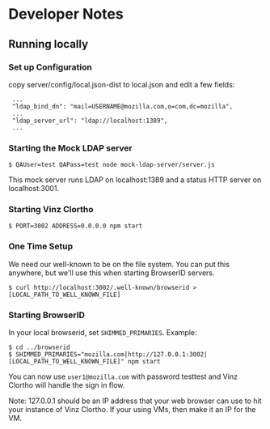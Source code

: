 # Developer Notes

## Running locally

### Set up Configuration

copy server/config/local.json-dist to local.json and edit a few fields:

     ...
     "ldap_bind_dn": "mail=USERNAME@mozilla.com,o=com,dc=mozilla",
     ...
     "ldap_server_url": "ldap://localhost:1389",
     ...

### Starting the Mock LDAP server

    $ QAUser=test QAPass=test node mock-ldap-server/server.js

This mock server runs LDAP on localhost:1389 and a status HTTP server on localhost:3001.

### Starting Vinz Clortho
    
    $ PORT=3002 ADDRESS=0.0.0.0 npm start

### One Time Setup

We need our well-known to be on the file system. You can put this anywhere, but we'll use this when starting BrowserID servers.

    $ curl http://localhost:3002/.well-known/browserid > [LOCAL_PATH_TO_WELL_KNOWN_FILE]

### Starting BrowserID

In your local browserid, set `SHIMMED_PRIMARIES`. Example:

    $ cd ../browserid
    $ SHIMMED_PRIMARIES="mozilla.com|http://127.0.0.1:3002|[LOCAL_PATH_TO_WELL_KNOWN_FILE]" npm start

You can now use `user1@mozilla.com` with password testtest and Vinz Clortho will handle the sign in flow.

Note: 127.0.0.1 should be an IP address that your web browser can use to hit your instance of Vinz Clortho. If your using VMs, then make it an IP for the VM.